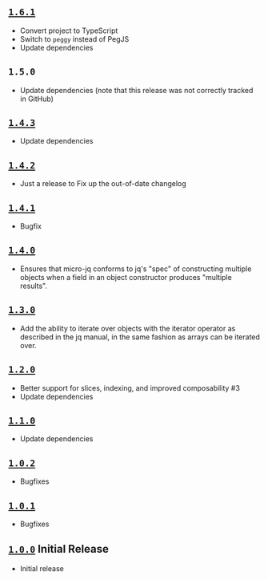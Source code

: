 ## [`1.6.1`](https://github.com/elastic/micro-jq/tree/v1.6.1)

- Convert project to TypeScript
- Switch to `peggy` instead of PegJS
- Update dependencies

## `1.5.0`

- Update dependencies (note that this release was not correctly tracked in
  GitHub)

## [`1.4.3`](https://github.com/elastic/micro-jq/tree/v1.4.3)

- Update dependencies

## [`1.4.2`](https://github.com/elastic/micro-jq/tree/v1.4.2)

- Just a release to Fix up the out-of-date changelog

## [`1.4.1`](https://github.com/elastic/micro-jq/tree/v1.4.1)

- Bugfix

## [`1.4.0`](https://github.com/elastic/micro-jq/tree/v1.4.0)

- Ensures that micro-jq conforms to jq's "spec" of constructing multiple objects when a field in an object constructor produces "multiple results".

## [`1.3.0`](https://github.com/elastic/micro-jq/tree/v1.3.0)

- Add the ability to iterate over objects with the iterator operator as described in the jq manual, in the same fashion as arrays can be iterated over.

## [`1.2.0`](https://github.com/elastic/micro-jq/tree/v1.2.0)

- Better support for slices, indexing, and improved composability #3
- Update dependencies

## [`1.1.0`](https://github.com/elastic/micro-jq/tree/v1.1.0)

- Update dependencies

## [`1.0.2`](https://github.com/elastic/micro-jq/tree/v1.0.2)

- Bugfixes

## [`1.0.1`](https://github.com/elastic/micro-jq/tree/v1.0.1)

- Bugfixes

## [`1.0.0`](https://github.com/elastic/micro-jq/tree/v1.0.0) Initial Release

- Initial release
